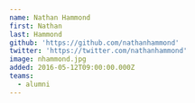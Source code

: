```yaml
---
name: Nathan Hammond
first: Nathan
last: Hammond
github: 'https://github.com/nathanhammond'
twitter: 'https://twitter.com/nathanhammond'
image: nhammond.jpg
added: 2016-05-12T09:00:00.000Z
teams:
  - alumni
---
```

